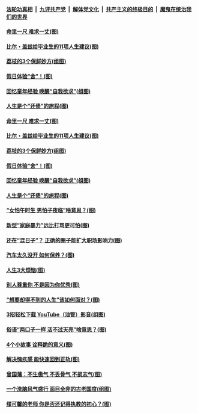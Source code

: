 

####  [法轮功真相](../../../../basic/blob/master/README.md?t=06212131) &nbsp;|&nbsp; [九评共产党](../../../../9ping.md/blob/master/README.md?t=06212131) &nbsp;|&nbsp; [解体党文化](../../../../jtdwh.md/blob/master/README.md?t=06212131)  &nbsp;|&nbsp; [共产主义的终极目的](../../../../gczydzjmd.md/blob/master/README.md?t=06212131) &nbsp;|&nbsp; [魔鬼在统治我们的世界](../../../../mgztzwmdsj.md/blob/master/README.md?t=06212131) 

#### [命里一尺 难求一丈(图)](../pages/p8/936782.md?t=06212131) 

#### [比尔・盖兹给毕业生的11项人生建议(图)](../pages/p8/936231.md?t=06212131) 

#### [荔枝的3个保鲜妙方(组图)](../pages/p8/936950.md?t=06212131) 

#### [假日体验“舍”！(图)](../pages/p8/937183.md?t=06212131) 

#### [回忆童年经验 唤醒“自我欲求”(组图)](../pages/p8/937082.md?t=06212131) 

#### [人生是个“还债”的旅程(图)](../pages/p8/936768.md?t=06212131) 

#### [命里一尺 难求一丈(图)](../pages/p8/936782.md?t=06212131) 

#### [比尔・盖兹给毕业生的11项人生建议(图)](../pages/p8/936231.md?t=06212131) 

#### [荔枝的3个保鲜妙方(组图)](../pages/p8/936950.md?t=06212131) 

#### [假日体验“舍”！(图)](../pages/p8/937183.md?t=06212131) 

#### [回忆童年经验 唤醒“自我欲求”(组图)](../pages/p8/937082.md?t=06212131) 

#### [人生是个“还债”的旅程(图)](../pages/p8/936768.md?t=06212131) 

#### [“女怕午时生 男怕子夜临”啥意思？(图)](../pages/p8/937081.md?t=06212131) 

#### [新型“家庭暴力”远比打骂更可怕(图)](../pages/p8/936230.md?t=06212131) 

#### [还在“混日子”？ 正确的圈子能扩大职场影响力(图)](../pages/p8/937049.md?t=06212131) 

#### [汽车太久没开 如何保养？(图)](../pages/p8/937035.md?t=06212131) 

#### [人生3大烦恼(图)](../pages/p8/936959.md?t=06212131) 

#### [别人尊重你 不是因为你优秀(图)](../pages/p8/936253.md?t=06212131) 

#### [“想要却得不到的人生”该如何面对？(图)](../pages/p8/936933.md?t=06212131) 

#### [3招轻松下载 YouTube（油管）影音(组图)](../pages/p8/936922.md?t=06212131) 

#### [俗语“两口子一样 活不过天亮”啥意思？(图)](../pages/p8/936917.md?t=06212131) 

#### [4个小故事 诠释跪的意义(图)](../pages/p8/936353.md?t=06212131) 

#### [解决愧疚感 能快速回到正轨(图)](../pages/p8/936834.md?t=06212131) 

#### [曾国藩：不生傲气 不丢骨气 不损志气(图)](../pages/p8/936248.md?t=06212131) 

#### [一个洗脑风气盛行 面目全非的古老国度(组图)](../pages/p8/936759.md?t=06212131) 

#### [缪可馨的老师 你是否还记得执教的初心？(图)](../pages/p8/936737.md?t=06212131) 


